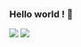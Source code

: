 ### Hello world ! 👋
<img src="https://github-readme-stats.vercel.app/api?username=Angel0503&show_icons=true&theme=vision-friendly-dark">                             <img src="https://github-readme-stats.vercel.app/api/top-langs/?username=Angel0503&theme=vision-friendly-dark">


<!--
**Angel0503/Angel0503** is a ✨ _special_ ✨ repository because its `README.md` (this file) appears on your GitHub profile.

Here are some ideas to get you started:

- 🔭 I’m currently working on ...
- 🌱 I’m currently learning ...
- 👯 I’m looking to collaborate on ...
- 🤔 I’m looking for help with ...
- 💬 Ask me about ...
- 📫 How to reach me: ...
- 😄 Pronouns: ...
- ⚡ Fun fact: ...
-->
